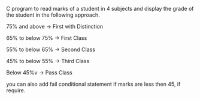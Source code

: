 C program to read marks of a student in 4 subjects and display the grade of the student in the following approach.

75% and above -> First with Distinction

65% to below 75% -> First Class

55% to below 65% -> Second Class

45% to below 55% -> Third Class

Below 45%v -> Pass Class

you can also add fail conditional statement if marks are less then 45, if require.
